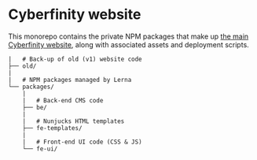 # Cyberfinity website

This monorepo contains the private NPM packages that make up [the main Cyberfinity website](http://www.cyberfinity.net/), along with associated assets and deployment scripts.

```
|   # Back-up of old (v1) website code
├── old/
|
|   # NPM packages managed by Lerna
└── packages/
    |
    |   # Back-end CMS code
    ├── be/
    |
    |   # Nunjucks HTML templates
    ├── fe-templates/
    |
    |   # Front-end UI code (CSS & JS)
    └── fe-ui/
```
